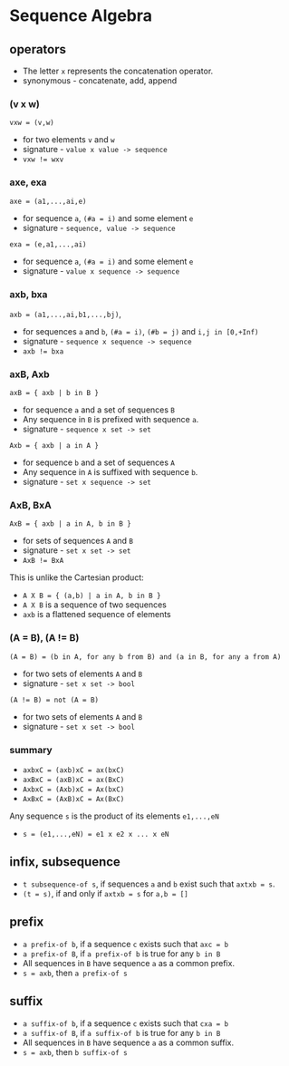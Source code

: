 
# Sequence Algebra

<!-- ======================================================================= -->
## operators

* The letter `x` represents the concatenation operator.
* synonymous - concatenate, add, append

### (v x w)

`vxw = (v,w)`

* for two elements `v` and `w`
* signature - `value x value -> sequence`
* `vxw != wxv`

### axe, exa

`axe = (a1,...,ai,e)`

* for sequence `a`, `(#a = i)` and some element `e`
* signature - `sequence, value -> sequence`

`exa = (e,a1,...,ai)`

* for sequence `a`, `(#a = i)` and some element `e`
* signature - `value x sequence -> sequence`

### axb, bxa

`axb = (a1,...,ai,b1,...,bj)`,

* for sequences `a` and `b`, `(#a = i)`, `(#b = j)` and `i,j in [0,+Inf)`
* signature - `sequence x sequence -> sequence`
* `axb != bxa`

### axB, Axb

`axB = { axb | b in B }`

* for sequence `a` and a set of sequences `B`
* Any sequence in `B` is prefixed with sequence `a`.
* signature - `sequence x set -> set`

`Axb = { axb | a in A }`

* for sequence `b` and a set of sequences `A`
* Any sequence in `A` is suffixed with sequence `b`.
* signature - `set x sequence -> set`

### AxB, BxA

`AxB = { axb | a in A, b in B }`

* for sets of sequences `A` and `B`
* signature - `set x set -> set`
* `AxB != BxA`

This is unlike the Cartesian product:

* `A X B = { (a,b) | a in A, b in B }`
* `A X B` is a sequence of two sequences
* `axb` is a flattened sequence of elements

### (A = B), (A != B)

`(A = B) = (b in A, for any b from B) and (a in B, for any a from A)`

* for two sets of elements `A` and `B`
* signature - `set x set -> bool`

`(A != B) = not (A = B)`

* for two sets of elements `A` and `B`
* signature - `set x set -> bool`

### summary

* `axbxC = (axb)xC = ax(bxC)`
* `axBxC = (axB)xC = ax(BxC)`
* `AxbxC = (Axb)xC = Ax(bxC)`
* `AxBxC = (AxB)xC = Ax(BxC)`

Any sequence `s` is the product of its elements `e1,...,eN`

* `s = (e1,...,eN) = e1 x e2 x ... x eN`

<!-- ======================================================================= -->
## infix, subsequence

* `t subsequence-of s`, if sequences `a` and `b` exist such that `axtxb = s`.
* `(t = s)`, if and only if `axtxb = s` for `a,b = []`

<!-- ======================================================================= -->
## prefix

* `a prefix-of b`, if a sequence `c` exists such that `axc = b`
* `a prefix-of B`, if `a prefix-of b` is true for any `b in B`
* All sequences in `B` have sequence `a` as a common prefix.
* `s = axb`, then `a prefix-of s`

<!-- ======================================================================= -->
## suffix

* `a suffix-of b`, if a sequence `c` exists such that `cxa = b`
* `a suffix-of B`, if `a suffix-of b` is true for any `b in B`
* All sequences in `B` have sequence `a` as a common suffix.
* `s = axb`, then `b suffix-of s`
